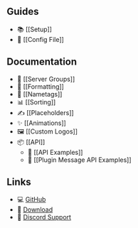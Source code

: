 ## Guides
* 📚 [[Setup]]
* 📄 [[Config File]]

## Documentation
* 👥 [[Server Groups]]
* 🎨 [[Formatting]]
* 📛 [[Nametags]]
* 📊 [[Sorting]]
* ✍️ [[Placeholders]]
* ✨ [[Animations]]
* 🖼️ [[Custom Logos]]
* 📦 [[API]]
    * 📝 [[API Examples]]
    * 📝 [[Plugin Message API Examples]]

## Links
* 💻 [GitHub](https://github.com/WiIIiam278/Velocitab)
* 📂 [Download](https://modrinth.com/plugin/velocitab)
* 💬 [Discord Support](https://discord.gg/tVYhJfyDWG)
